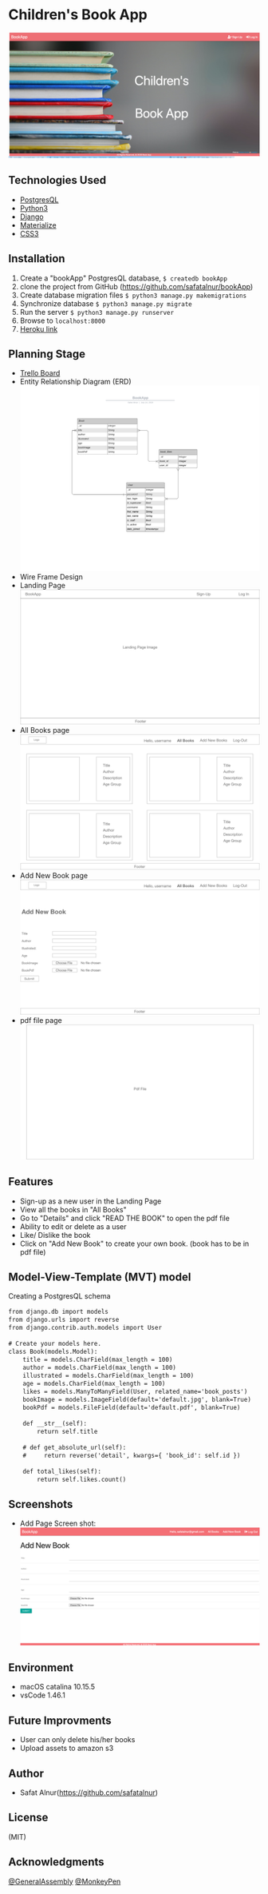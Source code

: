 # Children's Book App
![](./screenshots/Landing_Page.png)

## Technologies Used

* [PostgresQL](https://www.postgresql.org/)
* [Python3](https://www.python.org/)
* [Django](https://www.djangoproject.com/)
* [Materialize](https://materializecss.com/)
* [CSS3](https://www.w3schools.com/css/)

## Installation
1. Create a "bookApp" PostgresQL database, ```$ createdb bookApp```
2. clone the project from GitHub (https://github.com/safatalnur/bookApp)
3. Create database migration files ```$ python3 manage.py makemigrations```
4. Synchronize database ```$ python3 manage.py migrate```
5. Run the server ```$ python3 manage.py runserver```
6. Browse to ```localhost:8000```
7. [Heroku link](https://safatbookapp.herokuapp.com/)


## Planning Stage
* [Trello Board](https://trello.com/b/JGXywzXC)
* Entity Relationship Diagram (ERD)![](./screenshots/BookApp.png)
* Wire Frame Design
* Landing Page
![](./wireframe/LandingPage.png)
* All Books page
![](./wireframe/Allpages.png)
* Add New Book page
![](./wireframe/AddPage.png)
* pdf file page
![](./wireframe/pdfpage.png)

## Features
* Sign-up as a new user in the Landing Page
* View all the books in "All Books"
* Go to "Details" and click "READ THE BOOK" to open the pdf file
* Ability to edit or delete as a user
* Like/ Dislike the book
* Click on "Add New Book" to create your own book. (book has to be in pdf file)

## Model-View-Template (MVT) model
Creating a PostgresQL schema 
```javascipt
from django.db import models
from django.urls import reverse
from django.contrib.auth.models import User

# Create your models here.
class Book(models.Model):
    title = models.CharField(max_length = 100)
    author = models.CharField(max_length = 100)
    illustrated = models.CharField(max_length = 100)
    age = models.CharField(max_length = 100)
    likes = models.ManyToManyField(User, related_name='book_posts')
    bookImage = models.ImageField(default='default.jpg', blank=True)
    bookPdf = models.FileField(default='default.pdf', blank=True)

    def __str__(self):
        return self.title

    # def get_absolute_url(self):
    #     return reverse('detail', kwargs={ 'book_id': self.id })

    def total_likes(self):
        return self.likes.count()
```
## Screenshots
* Add Page Screen shot:
![](./screenshots/AddPage.png)

## Environment
* macOS catalina 10.15.5
* vsCode 1.46.1

## Future Improvments
* User can only delete his/her books
* Upload assets to amazon s3

## Author
* Safat Alnur(https://github.com/safatalnur) 

## License
(MIT)

## Acknowledgments
[@GeneralAssembly](https://generalassemb.ly/)
[@MonkeyPen](https://monkeypen.com/)
